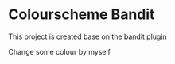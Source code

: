 Colourscheme Bandit
===================

This project is created base on the
[bandit plugin](http://www.vim.org/scripts/script.php?script_id=2645)

Change some colour by myself
